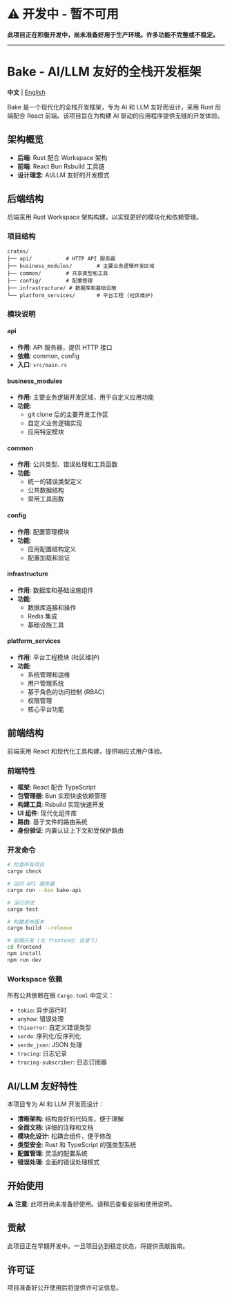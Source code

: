 # ⚠️ 开发中 - 暂不可用

**此项目正在积极开发中，尚未准备好用于生产环境。许多功能不完整或不稳定。**

---

# Bake - AI/LLM 友好的全栈开发框架

**中文** | [English](README.md)

Bake 是一个现代化的全栈开发框架，专为 AI 和 LLM 友好而设计，采用 Rust 后端配合 React 前端。该项目旨在为构建 AI 驱动的应用程序提供无缝的开发体验。

## 架构概览

- **后端**: Rust 配合 Workspace 架构
- **前端**: React Bun Rsbuild 工具链
- **设计理念**: AI/LLM 友好的开发模式

## 后端结构

后端采用 Rust Workspace 架构构建，以实现更好的模块化和依赖管理。

### 项目结构

```
crates/
├── api/           # HTTP API 服务器
├── business_modules/        # 主要业务逻辑开发区域
├── common/        # 共享类型和工具
├── config/        # 配置管理
├── infrastructure/ # 数据库和基础设施
└── platform_services/       # 平台工程 (社区维护)
```

### 模块说明

#### api
- **作用**: API 服务器，提供 HTTP 接口
- **依赖**: common, config
- **入口**: `src/main.rs`

#### business_modules
- **作用**: 主要业务逻辑开发区域，用于自定义应用功能
- **功能**: 
  - git clone 后的主要开发工作区
  - 自定义业务逻辑实现
  - 应用特定模块

#### common
- **作用**: 公共类型、错误处理和工具函数
- **功能**: 
  - 统一的错误类型定义
  - 公共数据结构
  - 常用工具函数

#### config
- **作用**: 配置管理模块
- **功能**: 
  - 应用配置结构定义
  - 配置加载和验证

#### infrastructure
- **作用**: 数据库和基础设施组件
- **功能**: 
  - 数据库连接和操作
  - Redis 集成
  - 基础设施工具

#### platform_services
- **作用**: 平台工程模块 (社区维护)
- **功能**: 
  - 系统管理和运维
  - 用户管理系统
  - 基于角色的访问控制 (RBAC)
  - 权限管理
  - 核心平台功能

## 前端结构

前端采用 React 和现代化工具构建，提供响应式用户体验。

### 前端特性

- **框架**: React 配合 TypeScript
- **包管理器**: Bun 实现快速依赖管理
- **构建工具**: Rsbuild 实现快速开发
- **UI 组件**: 现代化组件库
- **路由**: 基于文件的路由系统
- **身份验证**: 内置认证上下文和受保护路由

### 开发命令

```bash
# 检查所有项目
cargo check

# 运行 API 服务器
cargo run --bin bake-api

# 运行测试
cargo test

# 构建发布版本
cargo build --release

# 前端开发 (在 frontend/ 目录下)
cd frontend
npm install
npm run dev
```

### Workspace 依赖

所有公共依赖在根 `Cargo.toml` 中定义：
- `tokio`: 异步运行时
- `anyhow`: 错误处理
- `thiserror`: 自定义错误类型
- `serde`: 序列化/反序列化
- `serde_json`: JSON 处理
- `tracing`: 日志记录
- `tracing-subscriber`: 日志订阅器

## AI/LLM 友好特性

本项目专为 AI 和 LLM 开发而设计：

- **清晰架构**: 结构良好的代码库，便于理解
- **全面文档**: 详细的注释和文档
- **模块化设计**: 松耦合组件，便于修改
- **类型安全**: Rust 和 TypeScript 的强类型系统
- **配置管理**: 灵活的配置系统
- **错误处理**: 全面的错误处理模式

## 开始使用

⚠️ **注意**: 此项目尚未准备好使用。请稍后查看安装和使用说明。

## 贡献

此项目正在早期开发中。一旦项目达到稳定状态，将提供贡献指南。

## 许可证

项目准备好公开使用后将提供许可证信息。
